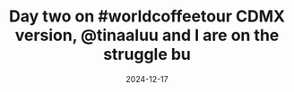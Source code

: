 ---
layout: post
title: "Day two on #worldcoffeetour CDMX version, @tinaaluu and I are on the struggle bu"
date: 2024-12-17
city: "Mexico City"
country: "Mexico"
continent: "North America"
latitude: 
longitude: 
cafe_name: ""
rating: 
notes: "Day two on CDMX version, @tinaaluu and I are on the struggle bus today, some combination of altitude, air quality, and mezcal. The city has they extremely lovely boulevards which made for a nice walk this morning."
image_url: "/media/posts/202412/470910475_18484300183001623_2224076495230136952_n_17872327020165702.jpg"
images:
  - "/media/posts/202412/470910475_18484300183001623_2224076495230136952_n_17872327020165702.jpg"
  - "/media/posts/202412/470674000_18484300192001623_7656588048094846124_n_18055408513782626.jpg"
  - "/media/posts/202412/470490176_18484300201001623_7853137111984568953_n_18052418536999770.jpg"
  - "/media/posts/202412/470897930_18484300210001623_7355555842303508293_n_18471860167006832.jpg"
  - "/media/posts/202412/470697191_18484300219001623_2599015070496774449_n_18053591791992584.jpg"
  - "/media/posts/202412/470676966_18484300228001623_8989282412636206209_n_17923466168903766.jpg"
  - "/media/posts/202412/470673374_18484300237001623_7299079566406493765_n_18388103665098304.jpg"
instagram_url: ""
---